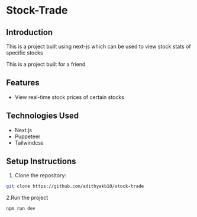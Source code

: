 # Stock-Trade

## Introduction
<p>This is a project built using next-js which can be used to view stock stats of specific stocks</p>
<p>This is a project built for a friend </p>

## Features
- View real-time stock prices of certain stocks

## Technologies Used
- Next.js
- Puppeteer
- Tailwindcss

## Setup Instructions
1. Clone the repository:
```bash
git clone https://github.com/adithyakb10/stock-trade
```
2.Run the project
```bash
npm run dev
```

